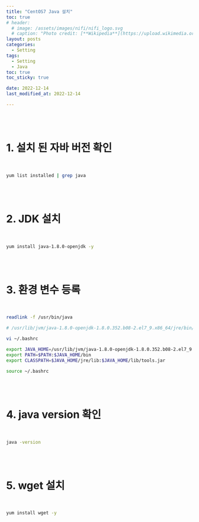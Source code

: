 ```yaml
---
title: "CentOS7 Java 설치"
toc: true
# header:
  # image: /assets/images/nifi/nifi_logo.svg
  # caption: "Photo credit: [**Wikipedia**](https://upload.wikimedia.org/wikipedia/commons/f/ff/Apache-nifi-logo.svg)"
layout: posts
categories:
  - Setting
tags:
  - Setting
  - Java
toc: true
toc_sticky: true

date: 2022-12-14
last_modified_at: 2022-12-14

---
```


<br><br>

# 1. 설치 된 자바 버전 확인

<br>

```bash
yum list installed | grep java
```

<br><br>

# 2. JDK 설치

<br>

```bash
yum install java-1.8.0-openjdk -y
```

<br><br>

# 3. 환경 변수 등록

<br>

```bash
readlink -f /usr/bin/java

# /usr/lib/jvm/java-1.8.0-openjdk-1.8.0.352.b08-2.el7_9.x86_64/jre/bin/java

vi ~/.bashrc

export JAVA_HOME=/usr/lib/jvm/java-1.8.0-openjdk-1.8.0.352.b08-2.el7_9.x86_64
export PATH=$PATH:$JAVA_HOME/bin
export CLASSPATH=$JAVA_HOME/jre/lib:$JAVA_HOME/lib/tools.jar

source ~/.bashrc
```

<br><br>

# 4. java version 확인

<br>

```bash
java -version
```

<br><br>

# 5. wget 설치

<br>

```bash
yum install wget -y
```

<br><br>